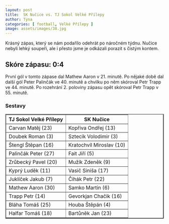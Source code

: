 ```yaml
---
layout: post
title:  SK Nučice vs. TJ Sokol Velké Přílepy
author: Týna
categories: [ football, Velké Přílepy ]
image: assets/images/38.jpg
---
```


Krásný zápas, který se nám podařilo odehrát po náročném týdnu. Nučice nebyli lehký soupeři, ale i přesto jsme je odkázali porazit s čistým kontem.

## Skóre zápasu: 0:4

První gól v tomto zápase dal Mathew Aaron v 21. minutě. Po nějaké době dal další gól Peter Palinčák ve 40. minutě a chvilku po něm skóroval Petr Trapp ve 44. minutě. Po rozehrání 2. poloviny zápasu opět skóroval Petr Trapp v 55. minutě.

<h3><caption>Sestavy</caption></h3>
<table border="2" cellpadding="5" cellspacing="4">
<tr><th>TJ Sokol Velké Přílepy</th><th>SK Nučice</th></tr>
<tr><td>Carvan Matěj (23)</td><td>Kopřiva Ondřej (13)</td></tr>
<tr><td>Doubek Roman (3)</td><td>Sztecik Volodimir (3)</td></tr>
<tr><td>Štengl Štěpan (16)</td><td>Kratochvíl Miroslav (10)</td></tr>
<tr><td>Palinčák Peter (27)</td><td>Fait Jiří (5)</td></tr>
<tr><td>Zrůbecký Pavel (20)</td><td>Mužík Zdeněk (9)</td></tr>
<tr><td>Kyprý Luděk (11)</td><td>Vasič Siniša (17)</td></tr>
<tr><td>Juklíček Jakub (7)</td><td>Čihák Petr (22)</td></tr>
<tr><td>Mathew Aaron (30)</td><td>Samko Martin (6)</td></tr>
<tr><td>Trapp Petr (14)</td><td>Gevorkjan Chačik (16)</td></tr>
<tr><td>Bláha Tomáš (25)</td><td>Houba Štěpán (4)</td></tr>
<tr><td>Halfar Tomáš (18)</td><td>Bartůněk Jan (23)</td></tr>
</table>
<br>
